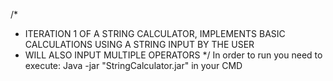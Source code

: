 /*
 * ITERATION 1 OF A STRING CALCULATOR, IMPLEMENTS BASIC CALCULATIONS USING A STRING INPUT BY THE USER
 * WILL ALSO INPUT MULTIPLE OPERATORS 
 */
In order to run you need to execute:
Java -jar "StringCalculator.jar" in your CMD
